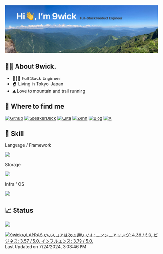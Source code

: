 [![9wick's GitHub Banner](./assets/top_img.jpg)]()

## 🏋️‍♀️ About 9wick.

- 🧑🏻‍💻 Full Stack Engineer
- 🏠 Living in Tokyo, Japan
- ⛰️ Love to mountain and trail running

<!--
**9wick/9wick** is a ✨ _special_ ✨ repository because its `README.md` (this file) appears on your GitHub profile.

Here are some ideas to get you started:

- 🔭 I’m currently working on ...
- 🌱 I’m currently learning ...
- 👯 I’m looking to collaborate on ...
- 🤔 I’m looking for help with ...
- 💬 Ask me about ...
- 📫 How to reach me: ...
- 😄 Pronouns: ...
- ⚡ Fun fact: ...
-->

## 💬 Where to find me

[![Github](https://img.shields.io/badge/GitHub-100000?style=for-the-badge&logo=github&logoColor=white)](https://github.com/9wick)
[![SpeakerDeck](https://img.shields.io/badge/speakerdeck-009287?style=for-the-badge&logo=speakerdeck&logoColor=white)](https://speakerdeck.com/9wick)
[![Qiita](https://img.shields.io/badge/Qiita-55C500?style=for-the-badge&logo=qiita&logoColor=white)](https://qiita.com/wicket)
[![Zenn](https://img.shields.io/badge/Zenn-3EA8FF?style=for-the-badge&logo=zenn&logoColor=white)](https://zenn.dev/9wick)
[![Blog](https://img.shields.io/badge/blog-20B2AA?style=for-the-badge)](https://9wick.com)
[![X](https://img.shields.io/badge/X-000000?style=for-the-badge&logo=x&logoColor=white)](https://twitter.com/9wick)




## 🌴 Skill
Language / Framework

![](https://skillicons.dev/icons?theme=light&perline=12&i=ts,js,nodejs,nestjs,react,nextjs,html,css,php,laravel,flutter,c,cpp,arduino)

Storage

![](https://skillicons.dev/icons?theme=light&perline=12&i=redis,postgres,mysql,cassandra)

Infra / OS

![](https://skillicons.dev/icons?theme=light&perline=12&i=aws,cloudflare,firebase,heroku,raspberrypi,docker,ansible,terraform,nginx,linux,ubuntu)

## 📈 Status

<p align="left"> 

![](https://github-readme-stats-9wick.vercel.app/api?username=9wick&count_private=true)

<!--START_SECTION:lapras-card-->
<p ><a href="https://lapras.com/public/9wick" target="_blank" rel="noopener noreferrer"><img alt="9wickのLAPRASでのスコアは次の通りです: エンジニアリング: 4.36 / 5.0, ビジネス: 3.57 / 5.0, インフルエンス: 3.79 / 5.0." src="https://lapras-card-generator.vercel.app/api/svg?e=4.36&b=3.57&i=3.79&b1=%23020E27&b2=%230E5593&i1=%23030E21&i2=%231688BF&l=ja" width="400" ></a>  
Last Updated on 7/24/2024, 3:03:46 PM</p>
<!--END_SECTION:lapras-card-->
</p>
